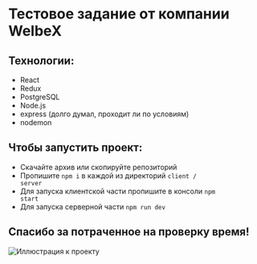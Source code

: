 # Тестовое задание от компании WelbeX

## Технологии:

- React
- Redux
- PostgreSQL
- Node.js
- express (долго думал, проходит ли по условиям)
- nodemon

## Чтобы запустить проект:

- Скачайте архив или скопируйте репозиторий
- Пропишите <code>npm i</code> в каждой из директорий <code>client / server</code>
- Для запуска клиентской части пропишите в консоли <code>npm start</code>
- Для запуска серверной части <code>npm run dev</code>

## Спасибо за потраченное на проверку время!

![Иллюстрация к проекту](https://github.com/jon/coolproject/raw/master/image/image.png)
